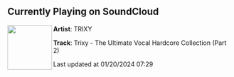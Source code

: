 ## Currently Playing on SoundCloud

[<img align="left" width="100" src="https://i1.sndcdn.com/artworks-HLiefYbJIHjuoLh4-SfXlsA-t500x500.jpg">](https://soundcloud.com/djtrixyofficial/trixy-the-ultimate-vocal-hardcore-collection-part-2)

**Artist**: TRIXY 

**Track**: Trixy - The Ultimate Vocal Hardcore Collection (Part 2)

Last updated at 01/20/2024 07:29
